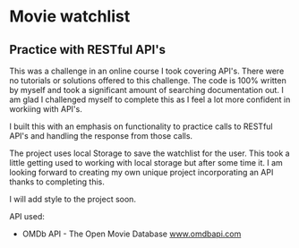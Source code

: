 # Movie watchlist
## Practice with RESTful API's

This was a challenge in an online course I took covering API's. There were no tutorials or solutions offered to this challenge. The code is 100% written by myself and took a significant amount of searching documentation out. I am glad I challenged myself to complete this as I feel a lot more confident in workiing with API's.

I built this with an emphasis on functionality to practice calls to RESTful API's and handling the response from those calls.

The project uses local Storage to save the watchlist for the user. This took a little getting used to working with local storage but after some time it.
I am looking forward to creating my own unique project incorporating an API thanks to completing this.

I will add style to the project soon.

API used:
- OMDb API - The Open Movie Database www.omdbapi.com
